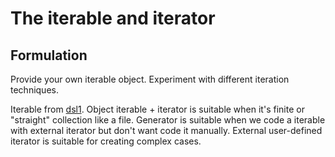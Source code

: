 # The iterable and iterator

## Formulation
Provide your own iterable object. Experiment with different iteration techniques.

Iterable from [dsl1](https://github.com/PaulRaUnite/dsl_lab1).
Object iterable + iterator is suitable when it's finite or "straight" collection like a file.
Generator is suitable when we code a iterable with external iterator but don't want code it manually.
External user-defined iterator is suitable for creating complex cases.